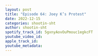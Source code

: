 ```yaml
---
layout: post
title: "Episode 64: Joey K’s Protest"
date: 2022-12-15
categories: shootin-sht
author: shootin-sht
spotify_track_id: 5gxnyAovOuPmouc1egkcFT
youtube_video_id: 
apple_track_id: 
youtube_metadata: 
---
```


